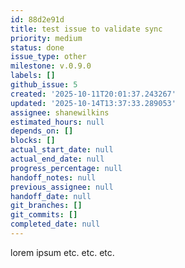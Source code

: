 ```yaml
---
id: 88d2e91d
title: test issue to validate sync
priority: medium
status: done
issue_type: other
milestone: v.0.9.0
labels: []
github_issue: 5
created: '2025-10-11T20:01:37.243267'
updated: '2025-10-14T13:37:33.289053'
assignee: shanewilkins
estimated_hours: null
depends_on: []
blocks: []
actual_start_date: null
actual_end_date: null
progress_percentage: null
handoff_notes: null
previous_assignee: null
handoff_date: null
git_branches: []
git_commits: []
completed_date: null
---
```


lorem ipsum etc. etc. etc.